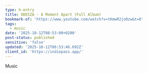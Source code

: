```yaml
---
type: h-entry
title: ODESZA - A Moment Apart (Full Album)
bookmark-of: 'https://www.youtube.com/watch?v=tKmwR2jo0zw&t=0'
tags:
  - music
date: '2025-10-12T08:53:00+0200'
post-status: published
sensitive: 'false'
updated: '2025-10-12T06:53:46.692Z'
client_id: 'https://indiepass.app/'
---
```

Music
